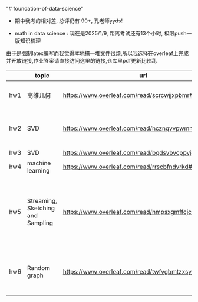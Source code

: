 "# foundation-of-data-science" 

- 期中我考的相对差, 总评仍有 90+, 孔老师yyds! 

- math in data science : 现在是2025/1/9, 距离考试还有13个小时, 极限push一版知识梳理 

由于是强制latex编写而我觉得本地搞一堆文件很烦,所以我选择在overleaf上完成并开放链接,作业答案请直接访问这里的链接,仓库里pdf更新比较乱

||topic|url|status|score|score(average)|
|-|-|-|-|-|-|
|hw1|高维几何|https://www.overleaf.com/read/scrcwjjxpbmr#d5a48f|已评,8(1)写错了|97|89.7|
|hw2|SVD|https://www.overleaf.com/read/hcznqvvpwmmd#c1ee12|已评,7的代码在本仓库里|100|?|
|hw3|SVD|https://www.overleaf.com/read/bqdsvbvcppvj#7f9f8b|已评|91|?|
|hw4|machine learning|https://www.overleaf.com/read/rrscbfndvrkd#cef7a7|已评|94|?|
|hw5|Streaming, Sketching and Sampling|https://www.overleaf.com/read/hmpsxgmffcjc#adb56e|已完成,4,5我不知道要干嘛,但看着不像其他难题|94|\|
|hw6|Random graph|https://www.overleaf.com/read/twfvgbmtzxsy#5b2fd6|已完成,因为是证明题所以应该都对|96|\|
